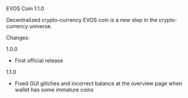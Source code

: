EVOS Coin 1.1.0

Decentralized crypto-currency EVOS coin is a new step in the crypto-currency universe.

Changes:

1.0.0
- First official release

1.1.0
- Fixed GUI glitches and incorrect balance at the overview page when wallet has some immature coins
